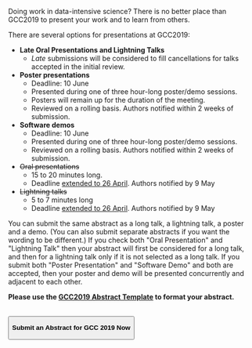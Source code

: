 <slot name="/events/gcc2019/header" />

Doing work in data-intensive science?  There is no better place than GCC2019 to present your work and to learn from others.

There are several options for presentations at GCC2019:

* **Late Oral Presentations and Lightning Talks**
  * *Late* submissions will be considered to fill cancellations for talks accepted in the initial review. 
* **Poster presentations**
  * Deadline: 10 June
  * Presented during one of three hour-long poster/demo sessions.
  * Posters will remain up for the duration of the meeting.
  * Reviewed on a rolling basis.  Authors notified within 2 weeks of submission.
* **Software demos**
  * Deadline: 10 June
  * Presented during one of three hour-long poster/demo sessions.
  * Reviewed on a rolling basis.  Authors notified within 2 weeks of submission.
* <del>Oral presentations</del>
  * 15 to 20 minutes long.
  * Deadline [extended to 26 April](/news/2019-04-gcc-extension/). Authors notified by 9 May
* <del>Lightning talks</del>
  * 5 to 7 minutes long 
  * Deadline [extended to 26 April](/news/2019-04-gcc-extension/). Authors notified by 9 May

You can submit the same abstract as a long talk, a lightning talk, a poster and a demo.  (You can also submit separate abstracts if you want the wording to be different.) If you check both "Oral Presentation" and "Lightning Talk" then your abstract will first be considered for a long talk, and then for a lightning talk only if it is not selected as a long talk. If you submit both "Poster Presentation" and "Software Demo" and both are accepted, then your poster and demo will be presented concurrently and adjacent to each other.

**Please use the [GCC2019 Abstract Template](https://depot.galaxyproject.org/hub/attachments/events/gcc2019/abstracts/gcc2019-abstract-template.docx) to format your abstract.**

<br />
<a href="https://easychair.org/conferences/?conf=gcc2019">
<button type="button" class="btn btn-success">

**Submit an Abstract for GCC 2019 Now**

</button>
</a>

